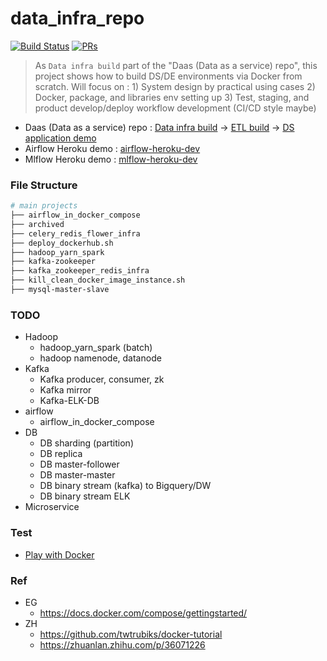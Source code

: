 # data_infra_repo
[![Build Status](https://travis-ci.org/yennanliu/data_infra_repo.svg?branch=master)](https://travis-ci.org/yennanliu/data_infra_repo)
[![PRs](https://img.shields.io/badge/PRs-welcome-6574cd.svg)](https://github.com/yennanliu/data_infra_repo/pulls)

> As `Data infra build` part of the "Daas (Data as a service) repo", this project shows how to build DS/DE environments via Docker from scratch. Will focus on : 1) System design by practical using cases 2) Docker, package, and libraries env setting up 3) Test, staging, and product develop/deploy workflow development (CI/CD style maybe)

* Daas (Data as a service) repo :  [Data infra build](https://github.com/yennanliu/data_infra_repo) -> [ETL build](https://github.com/yennanliu/XJob) -> [DS application demo](https://github.com/yennanliu/analysis)
* Airflow Heroku demo : [airflow-heroku-dev](https://github.com/yennanliu/airflow-heroku-dev)
* Mlflow Heroku demo : [mlflow-heroku-dev](https://github.com/yennanliu/mlflow-heroku-dev)

### File Structure 
```bash
# main projects
├── airflow_in_docker_compose
├── archived
├── celery_redis_flower_infra
├── deploy_dockerhub.sh
├── hadoop_yarn_spark
├── kafka-zookeeper
├── kafka_zookeeper_redis_infra
├── kill_clean_docker_image_instance.sh
├── mysql-master-slave
```

### TODO
- Hadoop
	- hadoop_yarn_spark (batch)
	- hadoop namenode, datanode
- Kafka
	- Kafka producer, consumer, zk
	- Kafka mirror
	- Kafka-ELK-DB
- airflow
	- airflow_in_docker_compose
- DB
	- DB sharding (partition)
	- DB replica
	- DB master-follower
	- DB master-master 
	- DB binary stream (kafka) to Bigquery/DW
	- DB binary stream ELK
- Microservice

### Test 
- [Play with Docker](https://labs.play-with-docker.com/)

### Ref 
- EG
	- https://docs.docker.com/compose/gettingstarted/
- ZH 
	- https://github.com/twtrubiks/docker-tutorial
	- https://zhuanlan.zhihu.com/p/36071226
